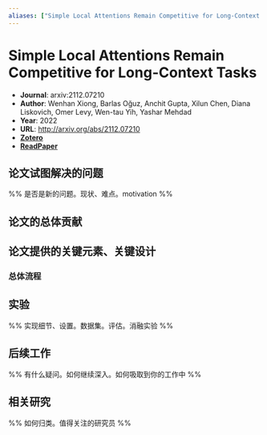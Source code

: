 ```yaml
---
aliases: ["Simple Local Attentions Remain Competitive for Long-Context Tasks", "Simple Local Attentions Remain Competitive for Long-Context Tasks, 2022"]
---
```

# Simple Local Attentions Remain Competitive for Long-Context Tasks

- **Journal**: arxiv:2112.07210
- **Author**: Wenhan Xiong, Barlas Oğuz, Anchit Gupta, Xilun Chen, Diana Liskovich, Omer Levy, Wen-tau Yih, Yashar Mehdad
- **Year**: 2022
- **URL**: http://arxiv.org/abs/2112.07210
- [**Zotero**](zotero://select/items/@2022SimpleLocalAttentionsXiong)
- [**ReadPaper**](https://readpaper.com/pdf-annotate/note?pdfId=4665137602152644609&noteId=1805519848354949888)

## 论文试图解决的问题

%% 是否是新的问题。现状、难点。motivation %%

## 论文的总体贡献

## 论文提供的关键元素、关键设计

### 总体流程

## 实验

%% 实现细节、设置。数据集。评估。消融实验 %%

## 后续工作

%% 有什么疑问。如何继续深入。如何吸取到你的工作中 %%

## 相关研究

%% 如何归类。值得关注的研究员 %%
